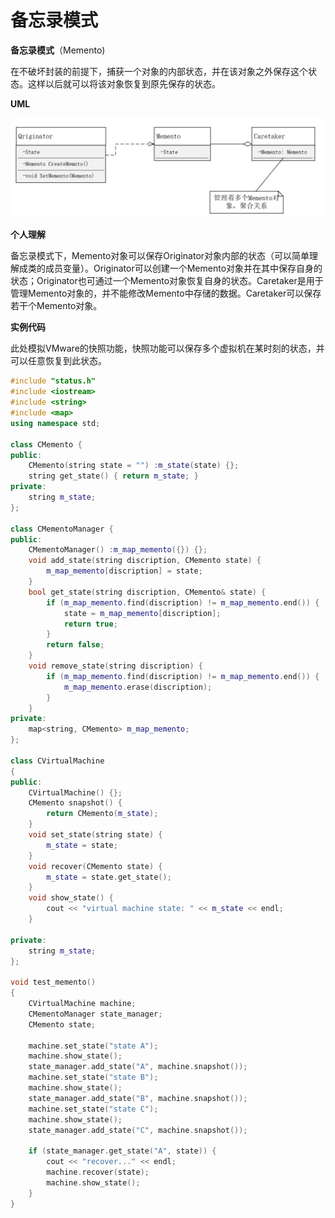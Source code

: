 # 备忘录模式

**备忘录模式**（Memento)

在不破坏封装的前提下，捕获一个对象的内部状态，并在该对象之外保存这个状态。这样以后就可以将该对象恢复到原先保存的状态。



**UML**

![](./images/备忘录模式.png)



**个人理解**

备忘录模式下，Memento对象可以保存Originator对象内部的状态（可以简单理解成类的成员变量）。Originator可以创建一个Memento对象并在其中保存自身的状态；Originator也可通过一个Memento对象恢复自身的状态。Caretaker是用于管理Memento对象的，并不能修改Memento中存储的数据。Caretaker可以保存若干个Memento对象。



**实例代码**

此处模拟VMware的快照功能，快照功能可以保存多个虚拟机在某时刻的状态，并可以任意恢复到此状态。

```c++
#include "status.h"
#include <iostream>
#include <string>
#include <map>
using namespace std;

class CMemento {
public:
	CMemento(string state = "") :m_state(state) {};
	string get_state() { return m_state; }
private:
	string m_state;
};

class CMementoManager {
public:
	CMementoManager() :m_map_memento({}) {};
	void add_state(string discription, CMemento state) {
		m_map_memento[discription] = state;
	}
	bool get_state(string discription, CMemento& state) {
		if (m_map_memento.find(discription) != m_map_memento.end()) {
			state = m_map_memento[discription];
			return true;
		}
		return false;
	}
	void remove_state(string discription) {
		if (m_map_memento.find(discription) != m_map_memento.end()) {
			m_map_memento.erase(discription);
		}
	}
private:
	map<string, CMemento> m_map_memento;
};

class CVirtualMachine
{
public:
	CVirtualMachine() {};
	CMemento snapshot() {
		return CMemento(m_state);
	}
	void set_state(string state) {
		m_state = state;
	}
	void recover(CMemento state) {
		m_state = state.get_state();
	}
	void show_state() {
		cout << "virtual machine state: " << m_state << endl;
	}

private:
	string m_state;
};

void test_memento()
{
	CVirtualMachine machine;
	CMementoManager state_manager;
	CMemento state;

	machine.set_state("state A");
	machine.show_state();
	state_manager.add_state("A", machine.snapshot());
	machine.set_state("state B");
	machine.show_state();
	state_manager.add_state("B", machine.snapshot());
	machine.set_state("state C");
	machine.show_state();
	state_manager.add_state("C", machine.snapshot());

	if (state_manager.get_state("A", state)) {
		cout << "recover..." << endl;
		machine.recover(state);
		machine.show_state();
	}
}
```

